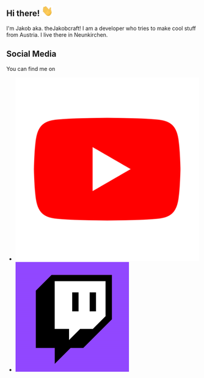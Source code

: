 ## Hi there! <img src="https://github.com/jkampich1411/jkampich1411/blob/main/gif/wave.gif" width="30px">
I'm Jakob aka. theJakobcraft! I am a developer who tries to make cool stuff from Austria. I live there in Neunkirchen.

## Social Media
You can find me on
- [![Youtube][1.2]][1]
- [![Twitch][2.2]][2]

<!--ICONS-->
[1.2]: https://github.com/jkampich1411/jkampich1411/blob/main/img/ytimg.png
[2.2]: https://github.com/jkampich1411/jkampich1411/blob/main/img/twimg.png

<!--LINX-->
[1]: https://youtube.com/thejakobcraft
[2]: https://twitch.tv/thejakobcrafttv


<!--
**jkampich1411/jkampich1411** is a ✨ _special_ ✨ repository because its `README.md` (this file) appears on your GitHub profile.
-->
